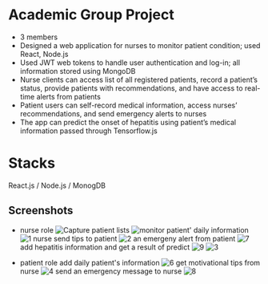 # Academic Group Project
- 3 members
- Designed a web application for nurses to monitor patient condition; used React, Node.js
- Used JWT web tokens to handle user authentication and log-in; all information stored using MongoDB
- Nurse clients can access list of all registered patients, record a patient’s status, provide patients with recommendations, and have access to real-time alerts from patients
- Patient users can self-record medical information, access nurses’ recommendations, and send emergency alerts to nurses
- The app can predict the onset of hepatitis using patient’s medical information passed through Tensorflow.js

# Stacks
React.js / Node.js / MonogDB

## Screenshots
- nurse role
![Capture](https://user-images.githubusercontent.com/59883982/119718402-85aa3280-be35-11eb-8227-be4d5f39c59c.PNG)
patient lists
![monitor](https://user-images.githubusercontent.com/59883982/119718406-8642c900-be35-11eb-8c43-c736ce639d41.PNG)
patient' daily information
![1](https://user-images.githubusercontent.com/59883982/119718408-8773f600-be35-11eb-9b0e-f11e1dccaf55.PNG)
nurse send tips to patient
![2](https://user-images.githubusercontent.com/59883982/119718424-8ba01380-be35-11eb-80d5-e288dab6aeb2.PNG)
an emergeny alert from patient
![7](https://user-images.githubusercontent.com/59883982/119718410-880c8c80-be35-11eb-90c0-a46c5b7b2357.PNG)
add hepatitis information and get a result of predict
![9](https://user-images.githubusercontent.com/59883982/119718414-893db980-be35-11eb-826d-af7203f0ec88.PNG)
![3](https://user-images.githubusercontent.com/59883982/119718413-88a52300-be35-11eb-92df-53fab51d94d5.PNG)

- patient role
add daily patient's information
![6](https://user-images.githubusercontent.com/59883982/119718419-8a6ee680-be35-11eb-90b1-3c31e00ae3fe.PNG)
get motivational tips from nurse
![4](https://user-images.githubusercontent.com/59883982/119718421-8b077d00-be35-11eb-8b48-a15bc05d849b.PNG)
send an emergency message to nurse
![8](https://user-images.githubusercontent.com/59883982/119718415-89d65000-be35-11eb-9bd1-a2bfad0c233b.PNG)

